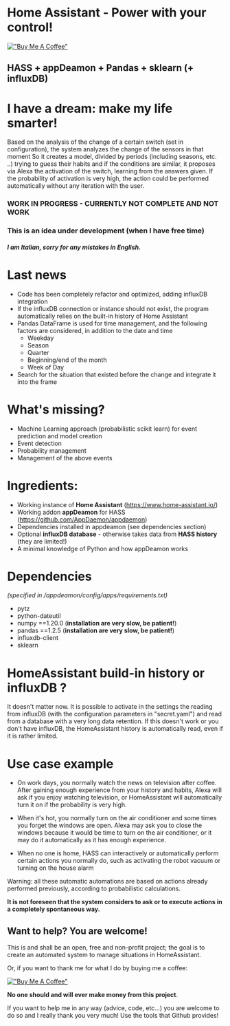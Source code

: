 # Home Assistant - Power with your control!

[!["Buy Me A Coffee"](https://www.buymeacoffee.com/assets/img/custom_images/orange_img.png)](https://www.buymeacoffee.com/dadaloop82)

## HASS + appDeamon + Pandas + sklearn (+ influxDB)

# I have a dream: make my life smarter!
Based on the analysis of the change of a certain switch (set in configuration), the system analyzes the change of the sensors in that moment
So it creates a model, divided by periods (including seasons, etc. ..) trying to guess their habits and if the conditions are similar, it proposes via Alexa the activation of the switch, learning from the answers given.
If the probability of activation is very high, the action could be performed automatically without any iteration with the user.

### **WORK IN PROGRESS - CURRENTLY NOT COMPLETE AND NOT WORK**
### This is an idea under development (when I have free time)
#### *I am Italian, sorry for any mistakes in English.*


# Last news
* Code has been completely refactor and optimized, adding influxDB integration
* If the influxDB connection or instance should not exist, the program automatically relies on the built-in history of Home Assistant
* Pandas DataFrame is used for time management, and the following factors are considered, in addition to the date and time
  * Weekday
  * Season
  * Quarter
  * Beginning/end of the month
  * Week of Day
* Search for the situation that existed before the change and integrate it into the frame

# What's missing?

* Machine Learning approach (probabilistic scikit learn) for event prediction and model creation
* Event detection
* Probability management
* Management of the above events

# Ingredients:
- Working instance of **Home Assistant** (https://www.home-assistant.io/)
- Working addon **appDeamon** for HASS (https://github.com/AppDaemon/appdaemon)
- Dependencies installed in appdeamon (see dependencies section)
- Optional **influxDB database** - otherwise takes data from **HASS history** (they are limited!)
- A minimal knowledge of Python and how appDeamon works

# Dependencies 
*(specified in /appdeamon/config/apps/requirements.txt)*
- pytz
- python-dateutil
- numpy ==1.20.0 (**installation are very slow, be patient!**)
- pandas ==1.2.5 (**installation are very slow, be patient!**)
- influxdb-client
- sklearn



# HomeAssistant build-in history or influxDB ?

It doesn't matter now.
It is possible to activate in the settings the reading from influxDB (with the configuration parameters in "secret.yaml") and read from a database with a very long data retention.
If this doesn't work or you don't have influxDB, the HomeAssistant history is automatically read, even if it is rather limited.

# Use case example

- On work days, you normally watch the news on television after coffee. After gaining enough experience from your history and habits, Alexa will ask if you enjoy watching television, or HomeAssistant will automatically turn it on if the probability is very high.

- When it's hot, you normally turn on the air conditioner and some times you forget the windows are open. Alexa may ask you to close the windows because it would be time to turn on the air conditioner, or it may do it automatically as it has enough experience.

- When no one is home, HASS can interactively or automatically perform certain actions you normally do, such as activating the robot vacuum or turning on the house alarm

Warning: all these automatic automations are based on actions already performed previously, according to probabilistic calculations. 

**It is not foreseen that the system considers to ask or to execute actions in a completely spontaneous way.**



## Want to help? You are welcome!
This is and shall be an open, free and non-profit project; the goal is to create an automated system to manage situations in HomeAssistant.

Or, if you want to thank me for what I do by buying me a coffee:

[!["Buy Me A Coffee"](https://www.buymeacoffee.com/assets/img/custom_images/orange_img.png)](https://www.buymeacoffee.com/dadaloop82)

**No one should and will ever make money from this project**.

If you want to help me in any way (advice, code, etc...) you are welcome to do so and I really thank you very much!
Use the tools that Github provides!


